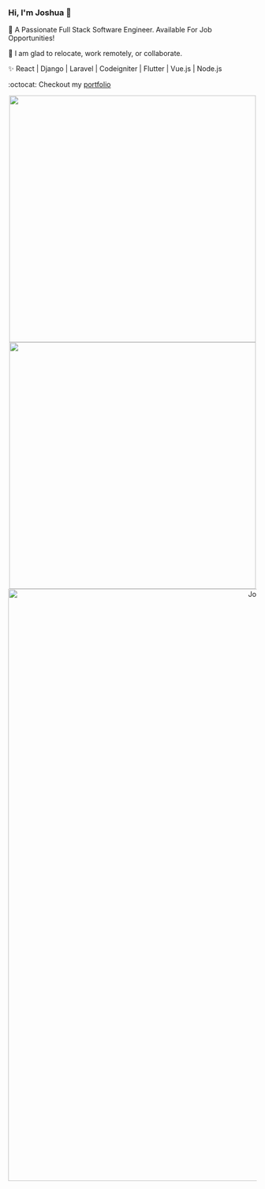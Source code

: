 ### Hi, I'm Joshua 👋

🔭 A Passionate Full Stack Software Engineer. Available For Job Opportunities!

📡 I am glad to relocate, work remotely, or collaborate.

✨ React | Django | Laravel | Codeigniter | Flutter | Vue.js | Node.js

:octocat: Checkout my <a href="https://joshuaminja.ml" target="_blank">portfolio</a>

<p align="center">
  <a href="https://github.com/joshuaminja">
  <img width="500px" src="https://github-readme-stats-eight-theta.vercel.app/api?username=joshuaminja&show_icons=true&include_all_commits=true&count_private=true"/>
  <img width="500px" src="https://github-readme-streak-stats.herokuapp.com?user=joshuaminja">
  </a>
  <a href="https://github.com/joshuaminja"><img alt="Joshua Daniel Minja's Activity Graph" width="1200px" src="https://activity-graph.herokuapp.com/graph?username=joshuaminja&theme=dracula)](https://github.com/joshuaminja/github-readme-activity-graph)"/></a>
</p>
